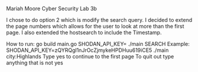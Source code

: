 Mariah Moore
Cyber Security
Lab 3b

I chose to do option 2 which is modify the search query.
I decided to extend the page numbers which allows for the user to look at more than the first page.
I also extended the hostsearch to include the Timestamp.

How to run:
go build main.go
SHODAN_API_KEY= ./main SEARCH
Example: SHODAN_API_KEY=zQYRQgl1nJrOcZjmykeHPDHuu619iCE5 ./main city:Highlands
Type yes to continue to the first page
To quit out type anything that is not yes